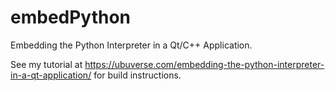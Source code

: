 # embedPython

Embedding the Python Interpreter in a Qt/C++ Application.

See my tutorial at https://ubuverse.com/embedding-the-python-interpreter-in-a-qt-application/ for build instructions.
